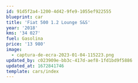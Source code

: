 ```yaml
---
id: 91d5f2a4-1200-4d42-9fe9-1055ef922555
blueprint: car
title: 'Fiat 500 1.2 Lounge S&S'
year: '2018'
kms: '34 027'
fuel: Gasolina
price: '13 980'
image:
  - captura-de-ecra-2023-01-04-115223.png
updated_by: c023909e-bb3c-417d-aef8-1fd1bd9f5886
updated_at: 1672841746
template: cars/index
---
```

